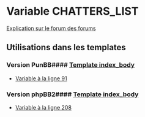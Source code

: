 # Variable CHATTERS_LIST
[Explication sur le forum des forums](http://forum.forumactif.com/t294113-listing-des-variables#CHATTERS_LIST)
## Utilisations dans les templates
### Version PunBB#### [Template index_body](punbb/index_body.md)
* [Variable à la ligne 91](../punbb/index_body.tpl#L91)
### Version phpBB2#### [Template index_body](subsilver/index_body.md)
* [Variable à la ligne 208](../subsilver/index_body.tpl#L208)